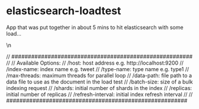 elasticsearch-loadtest
======================

App that was put together in about 5 mins to hit elasticsearch with some load...


\n

// #######################################################
// 
// Available Options: 
//	/host: host address e.g. http://localhost:9200
//	/index-name: index name e.g. tweet
//	/type-name: type name e.g. type1
//	/max-threads: maximum threads for parallel loop
//	/data-path: file path to a data file to use as the document in the load test
//	/batch-size: size of a bulk indexing request
//	/shards: initial number of shards in the index
//	/replicas: initial number of replicas
//	/refresh-interval: initial index refresh interval
// 
// #######################################################